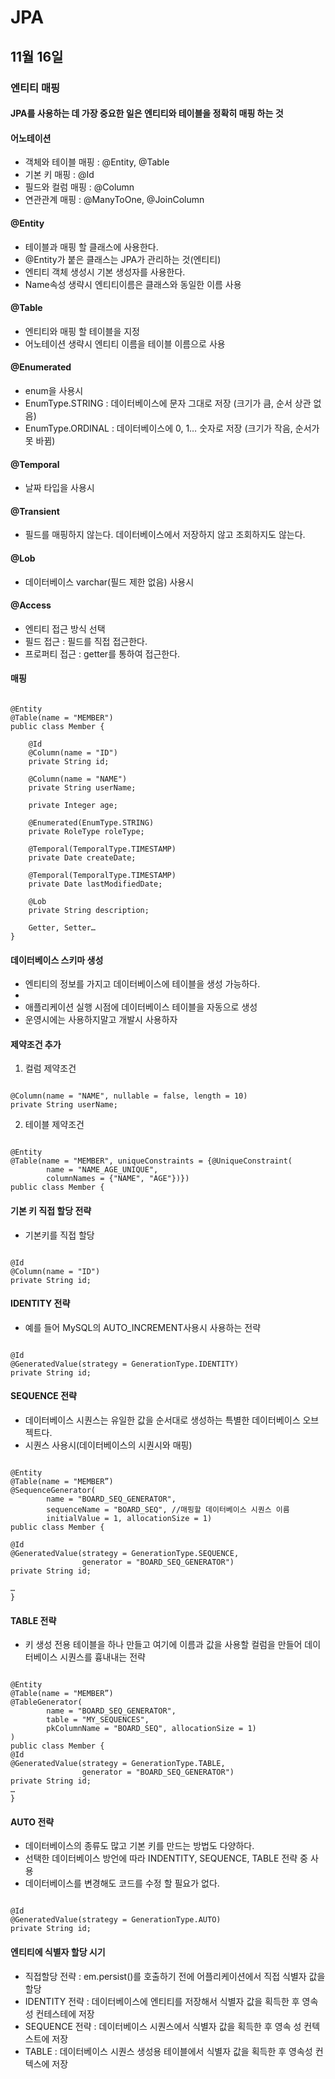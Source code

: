 # JPA

## 11월 16일

### 엔티티 매핑

#### JPA를 사용하는 데 가장 중요한 일은 엔티티와 테이블을 정확히 매핑 하는 것

#### 어노테이션
* 객체와 테이블 매핑 : @Entity, @Table
* 기본 키 매핑 : @Id
* 필드와 컬럼 매핑 : @Column
* 연관관계 매핑 : @ManyToOne, @JoinColumn

#### @Entity
* 테이블과 매핑 할 클래스에 사용한다.
* @Entity가 붙은 클래스는 JPA가 관리하는 것(엔티티)
* 엔티티 객체 생성시 기본 생성자를 사용한다.
* Name속성 생략시 엔티티이름은  클래스와 동일한 이름 사용

#### @Table
* 엔티티와 매핑 할 테이블을 지정
* 어노테이션 생략시 엔티티 이름을 테이블 이름으로 사용

#### @Enumerated
* enum을 사용시
* EnumType.STRING : 데이터베이스에 문자 그대로 저장 (크기가 큼, 순서 상관 없음)
* EnumType.ORDINAL : 데이터베이스에 0, 1… 숫자로 저장 (크기가 작음, 순서가 못 바뀜)

#### @Temporal
* 날짜 타입을 사용시

#### @Transient
* 필드를 매핑하지 않는다. 데이터베이스에서 저장하지 않고 조회하지도 않는다.

#### @Lob
* 데이터베이스 varchar(필드 제한 없음) 사용시

#### @Access
* 엔티티 접근 방식 선택
* 필드 접근 : 필드를 직접 접근한다.
* 프로퍼티 접근 : getter를 통하여 접근한다.

#### 매핑
<pre><code>
@Entity
@Table(name = "MEMBER")
public class Member {

    @Id
    @Column(name = "ID")
    private String id;

    @Column(name = "NAME")
    private String userName;

    private Integer age;

    @Enumerated(EnumType.STRING)
    private RoleType roleType;

    @Temporal(TemporalType.TIMESTAMP)
    private Date createDate;

    @Temporal(TemporalType.TIMESTAMP)
    private Date lastModifiedDate;

    @Lob
    private String description;

    Getter, Setter…
}
</code></pre>

#### 데이터베이스 스키마 생성
* 엔티티의 정보를 가지고 데이터베이스에 테이블을 생성 가능하다.
* <property name="hibernate.hbm2ddl.auto" value="create"/>
* 애플리케이션 실행 시점에 데이터베이스 테이블을 자동으로 생성
* 운영시에는 사용하지말고 개발시 사용하자

#### 제약조건 추가
1. 컬럼 제약조건
<pre><code>
@Column(name = "NAME", nullable = false, length = 10)
private String userName;
</code></pre>

2. 테이블 제약조건
<pre><code>
@Entity
@Table(name = "MEMBER", uniqueConstraints = {@UniqueConstraint(
        name = "NAME_AGE_UNIQUE",
        columnNames = {"NAME", "AGE"})})
public class Member {
</code></pre>

#### 기본 키 직접 할당 전략
* 기본키를 직접 할당
<pre><code>
@Id
@Column(name = "ID")
private String id;
</code></pre>

#### IDENTITY 전략
* 예를 들어 MySQL의 AUTO_INCREMENT사용시 사용하는 전략
<pre><code>
@Id
@GeneratedValue(strategy = GenerationType.IDENTITY)
private String id;
</code></pre>

#### SEQUENCE 전략
* 데이터베이스 시퀀스는 유일한 값을 순서대로 생성하는 특별한 데이터베이스 오브젝트다.
* 시퀀스 사용시(데이터베이스의 시퀀시와 매핑)
<pre><code>
@Entity
@Table(name = "MEMBER”)
@SequenceGenerator(
        name = "BOARD_SEQ_GENERATOR",
        sequenceName = "BOARD_SEQ", //매핑할 데이터베이스 시퀀스 이름
        initialValue = 1, allocationSize = 1)
public class Member {

@Id
@GeneratedValue(strategy = GenerationType.SEQUENCE,
                generator = "BOARD_SEQ_GENERATOR")
private String id;

…
}
</code></pre>

#### TABLE 전략
* 키 생성 전용 테이블을 하나 만들고 여기에 이름과 값을 사용할 컬럼을 만들어 데이터베이스 시퀀스를 흉내내는 전략
<pre><code>
@Entity
@Table(name = "MEMBER”)
@TableGenerator(
        name = "BOARD_SEQ_GENERATOR",
        table = "MY_SEQUENCES",
        pkColumnName = "BOARD_SEQ", allocationSize = 1)
)
public class Member {
@Id
@GeneratedValue(strategy = GenerationType.TABLE,
                generator = "BOARD_SEQ_GENERATOR")
private String id;
…
}
</code></pre>

#### AUTO 전략
* 데이터베이스의 종류도 많고 기본 키를 만드는 방법도 다양하다.
* 선택한 데이터베이스 방언에 따라 INDENTITY, SEQUENCE, TABLE 전략 중 사용
* 데이터베이스를 변경해도 코드를 수정 할 필요가 없다.
<pre><code>
@Id
@GeneratedValue(strategy = GenerationType.AUTO)
private String id;
</code></pre>

#### 엔티티에 식별자 할당 시기
* 직접할당 전략 : em.persist()를 호출하기 전에 어플리케이션에서 직접 식별자 값을 할당
* IDENTITY 전략 : 데이터베이스에 엔티티를 저장해서 식별자 값을 획득한 후 영속성 컨테스테에 저장
* SEQUENCE 전략 : 데이터베이스 시퀀스에서 식별자 값을 획득한 후 영속 성 컨텍스트에 저장
* TABLE : 데이터베이스 시퀀스 생성용 테이블에서 식별자 값을 획득한 후 영속성 컨텍스에 저장